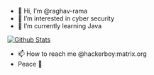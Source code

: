 - 👋 Hi, I’m @raghav-rama
- 👀 I’m interested in cyber security
- 🌱 I’m currently learning Java

<a href="https://github.com/raghav-rama">
    <img src="https://github-readme-stats.vercel.app/api?username=raghav-rama" alt="Github Stats">
</a>


- 📫 How to reach me @hackerboy:matrix.org
- Peace 🙏️
<!--- 
- 💞️ I’m looking to collaborate on ...
- 📫 How to reach me @hackerboy:matrix.org

raghav-rama/raghav-rama is a ✨ special ✨ repository because its `README.md` (this file) appears on your GitHub profile.
You can click the Preview link to take a look at your changes.
--->
